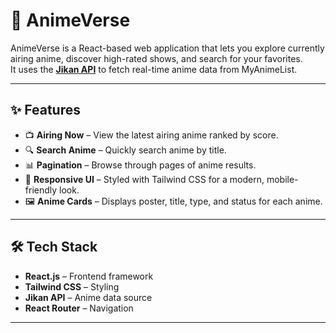 # 🎥 AnimeVerse

AnimeVerse is a React-based web application that lets you explore currently airing anime, discover high-rated shows, and search for your favorites.  
It uses the **[Jikan API](https://jikan.moe/)** to fetch real-time anime data from MyAnimeList.

---

## ✨ Features
- 📺 **Airing Now** – View the latest airing anime ranked by score.
- 🔍 **Search Anime** – Quickly search anime by title.
- 📊 **Pagination** – Browse through pages of anime results.
- 🎨 **Responsive UI** – Styled with Tailwind CSS for a modern, mobile-friendly look.
- 🖼 **Anime Cards** – Displays poster, title, type, and status for each anime.

---

## 🛠 Tech Stack
- **React.js** – Frontend framework
- **Tailwind CSS** – Styling
- **Jikan API** – Anime data source
- **React Router** – Navigation

---

